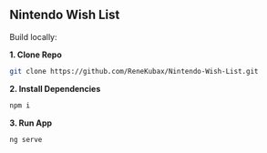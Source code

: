 ## Nintendo Wish List

Build locally:

**1. Clone Repo**

```bash
git clone https://github.com/ReneKubax/Nintendo-Wish-List.git
```

**2. Install Dependencies**

```bash
npm i
```


**3. Run App**

```bash
ng serve
```
